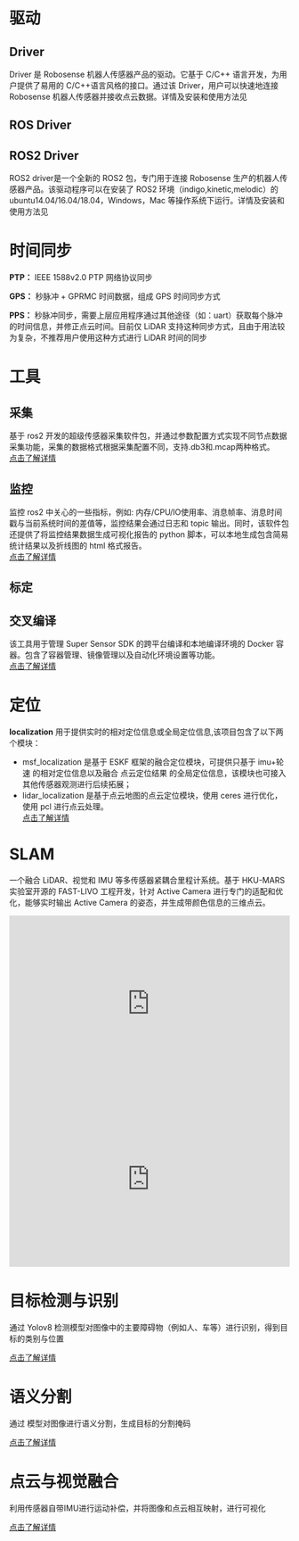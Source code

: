 # 驱动
## Driver  
Driver 是 Robosense 机器人传感器产品的驱动。它基于 C/C++ 语言开发，为用户提供了易用的 C/C++语言风格的接口。通过该 Driver，用户可以快速地连接 Robosense 机器人传感器并接收点云数据。详情及安装和使用方法见

## ROS Driver  

## ROS2 Driver  
ROS2 driver是一个全新的 ROS2 包，专门用于连接 Robosense 生产的机器人传感器产品。该驱动程序可以在安装了 ROS2 环境（indigo,kinetic,melodic）的 ubuntu14.04/16.04/18.04，Windows，Mac 等操作系统下运行。详情及安装和使用方法见  


# 时间同步  
**PTP：** IEEE 1588v2.0 PTP 网络协议同步  

**GPS：** 秒脉冲 + GPRMC 时间数据，组成 GPS 时间同步方式  

**PPS：** 秒脉冲同步，需要上层应用程序通过其他途径（如：uart）获取每个脉冲的时间信息，并修正点云时间。目前仅 LiDAR 支持这种同步方式，且由于用法较为复杂，不推荐用户使用这种方式进行 LiDAR 时间的同步  


# 工具  
## 采集  
基于 ros2 开发的超级传感器采集软件包，并通过参数配置方式实现不同节点数据采集功能，采集的数据格式根据采集配置不同，支持.db3和.mcap两种格式。  
[点击了解详情](http://10.10.0.20/super_sensor_sdk/ros2_sdk/sdk_infra/-/blob/main/modules/ros2_collect/README_zh.md)  

## 监控  
监控 ros2 中关心的一些指标，例如: 内存/CPU/IO使用率、消息帧率、消息时间戳与当前系统时间的差值等，监控结果会通过日志和 topic 输出。同时，该软件包还提供了将监控结果数据生成可视化报告的 python 脚本，可以本地生成包含简易统计结果以及折线图的 html 格式报告。  
[点击了解详情](http://10.10.0.20/super_sensor_sdk/ros2_sdk/rs_monitor/-/blob/main/README_cn.md)  

## 标定  

## 交叉编译  
该工具用于管理 Super Sensor SDK 的跨平台编译和本地编译环境的 Docker 容器。包含了容器管理、镜像管理以及自动化环境设置等功能。    
[点击了解详情](http://gitlab.robosense.cn/super_sensor_sdk/ros2_sdk/sdk_infra/-/blob/main/tools/cross_compilation/README_zh.md)  


# 定位  
**localization** 用于提供实时的相对定位信息或全局定位信息,该项目包含了以下两个模块：  
- msf_localization 是基于 ESKF 框架的融合定位模块，可提供只基于 imu+轮速 的相对定位信息以及融合 点云定位结果 的全局定位信息，该模块也可接入其他传感器观测进行后续拓展；
- lidar_localization 是基于点云地图的点云定位模块，使用 ceres 进行优化，使用 pcl 进行点云处理。  
[点击了解详情](http://10.10.0.20/super_sensor_sdk/ros2_sdk/localization/-/blob/main/README_zh.md) 

# SLAM  
一个融合 LiDAR、视觉和 IMU 等多传感器紧耦合里程计系统。基于 HKU-MARS 实验室开源的 FAST-LIVO 工程开发，针对 Active Camera 进行专门的适配和优化，能够实时输出 Active Camera 的姿态，并生成带颜色信息的三维点云。  
<iframe width="100%" height="315" src="https://cdn.robosense.cn/EM4/%E5%8F%91%E5%B8%83%E4%BC%9A%E5%9B%9E%E9%A1%BE.mp4" frameborder="0" allowfullscreen></iframe>  
<iframe width="100%" height="315" src="https://cdn.robosense.cn/EM4/%E5%8F%91%E5%B8%83%E4%BC%9A%E5%9B%9E%E9%A1%BE.mp4" frameborder="0" allowfullscreen></iframe>  


# 目标检测与识别  
通过 Yolov8 检测模型对图像中的主要障碍物（例如人、车等）进行识别，得到目标的类别与位置  

[点击了解详情](http://gitlab.robosense.cn/super_sensor_sdk/ros2_sdk/perception) 


# 语义分割  
通过 模型对图像进行语义分割，生成目标的分割掩码  

[点击了解详情](http://gitlab.robosense.cn/super_sensor_sdk/ros2_sdk/perception) 

# 点云与视觉融合  
利用传感器自带IMU进行运动补偿，并将图像和点云相互映射，进行可视化  

[点击了解详情](http://gitlab.robosense.cn/super_sensor_sdk/ros2_sdk/postprocess) 